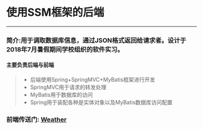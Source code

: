 # 使用SSM框架的后端

---
### 简介:用于调取数据库信息，通过JSON格式返回给请求者。设计于2018年7月暑假期间学校组织的软件实习。

#### 主要负责后端与前端

> * 后端使用Spring+SpringMVC+MyBatis框架进行开发
> * SpringMVC用于请求的转发处理
> * MyBatis用于数据库的访问
> * Spring用于装配各种是实体对象以及MyBatis数据库访问配置

### 前端传送门: [Weather](https://github.com/carlthenight/Weather)
